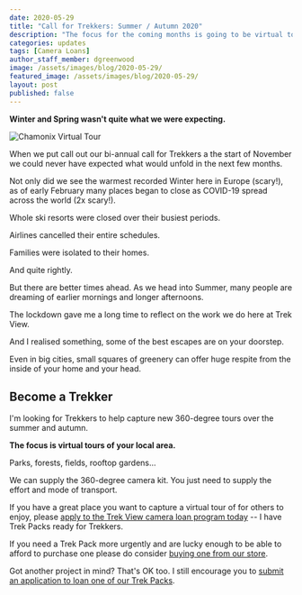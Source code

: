 ```yaml
---
date: 2020-05-29
title: "Call for Trekkers: Summer / Autumn 2020"
description: "The focus for the coming months is going to be virtual tours of local areas."
categories: updates
tags: [Camera Loans]
author_staff_member: dgreenwood
image: /assets/images/blog/2020-05-29/
featured_image: /assets/images/blog/2020-05-29/
layout: post
published: false
---
```


**Winter and Spring wasn't quite what we were expecting.**

<img class="img-fluid" src="/assets/images/blog/2019-11-01/" alt="Chamonix Virtual Tour" title="Chamonix Virtual Tour" />

When we put call out our bi-annual call for Trekkers a the start of November we could never have expected what would unfold in the next few months.

Not only did we see the warmest recorded Winter here in Europe (scary!), as of early February many places began to close as COVID-19 spread across the world (2x scary!).

Whole ski resorts were closed over their busiest periods.

Airlines cancelled their entire schedules.

Families were isolated to their homes.

And quite rightly.

But there are better times ahead. As we head into Summer, many people are dreaming of earlier mornings and longer afternoons.

The lockdown gave me a long time to reflect on the work we do here at Trek View.

And I realised something, some of the best escapes are on your doorstep.

Even in big cities, small squares of greenery can offer huge respite from the inside of your home and your head.

## Become a Trekker

I'm looking for Trekkers to help capture new 360-degree tours over the summer and autumn.

**The focus is virtual tours of your local area.**

Parks, forests, fields, rooftop gardens...

We can supply the 360-degree camera kit. You just need to supply the effort and mode of transport.

If you have a great place you want to capture a virtual tour of for others to enjoy, please [apply to the Trek View camera loan program today](/loan) -- I have Trek Packs ready for Trekkers.

If you need a Trek Pack more urgently and are lucky enough to be able to afford to purchase one please do consider [buying one from our store](/store).

Got another project in mind? That's OK too. I still encourage you to [submit an application to loan one of our Trek Packs](/loan).